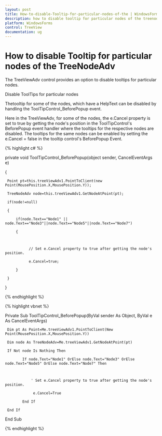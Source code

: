 ```yaml
---
layout: post
title: How-to-disable-Tooltip-for-particular-nodes-of-the | WindowsForms | Syncfusion
description: how to disable tooltip for particular nodes of the treenodeadv
platform: WindowsForms
control: TreeView 
documentation: ug
---
```


# How to disable Tooltip for particular nodes of the TreeNodeAdv

The TreeViewAdv control provides an option to disable tooltips for particular nodes. 

Disable ToolTips for particular nodes

Thetooltip for some of the nodes, which have a HelpText can be disabled by handling the ToolTipControl_BeforePopup event.

Here in the TreeViewAdv, for some of the nodes, the e.Cancel property is set to true by getting the node's position in the ToolTipControl's BeforePopup event handler where the tooltips for the respective nodes are disabled. The tooltips for the same nodes can be enabled by setting the e.Cancel = false in the tooltip control's BeforePopup Event.

{% highlight c# %}



private void ToolTipControl_BeforePopup(object sender, CancelEventArgs e) 

{ 

     Point pt=this.treeViewAdv1.PointToClient(new Point(MousePosition.X,MousePosition.Y)); 

     TreeNodeAdv node=this.treeViewAdv1.GetNodeAtPoint(pt); 

     if(node!=null) 

     { 

         if(node.Text=="Node1" || node.Text=="Node3"||node.Text=="Node5"||node.Text=="Node7") 

         { 



               // Set e.Cancel property to true after getting the node's position. 

               e.Cancel=true; 

         } 

     } 

}

{% endhighlight %}

{% highlight vbnet %}



Private Sub ToolTipControl_BeforePopup(ByVal sender As Object, ByVal e As CancelEventArgs) 

     Dim pt As Point=Me.treeViewAdv1.PointToClient(New Point(MousePosition.X,MousePosition.Y)) 

     Dim node As TreeNodeAdv=Me.treeViewAdv1.GetNodeAtPoint(pt) 

     If Not node Is Nothing Then 

            If node.Text="Node1" OrElse node.Text="Node3" OrElse node.Text="Node5" OrElse node.Text="Node7" Then 



                ' Set e.Cancel property to true after getting the node's position. 

                 e.Cancel=True 

            End If 

     End If 

End Sub

{% endhighlight %}

